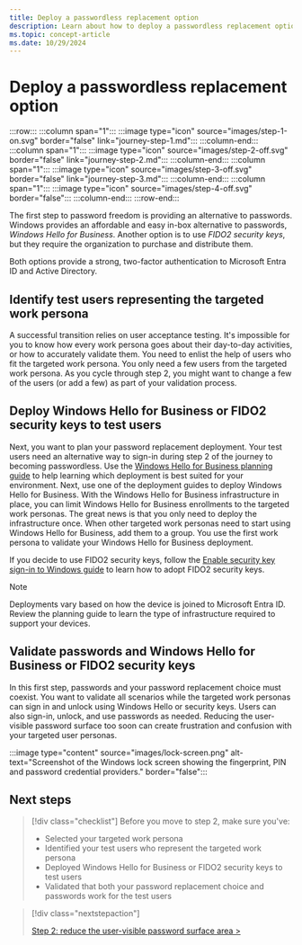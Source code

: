 ```yaml
---
title: Deploy a passwordless replacement option
description: Learn about how to deploy a passwordless replacement option, the first step of the Microsoft passwordless journey.
ms.topic: concept-article
ms.date: 10/29/2024
---
```


# Deploy a passwordless replacement option

:::row:::
   :::column span="1":::
   :::image type="icon" source="images/step-1-on.svg" border="false" link="journey-step-1.md":::
   :::column-end:::
   :::column span="1":::
   :::image type="icon" source="images/step-2-off.svg" border="false" link="journey-step-2.md":::
   :::column-end:::
   :::column span="1":::
   :::image type="icon" source="images/step-3-off.svg" border="false" link="journey-step-3.md":::
   :::column-end:::
   :::column span="1":::
   :::image type="icon" source="images/step-4-off.svg" border="false":::
   :::column-end:::
:::row-end:::

The first step to password freedom is providing an alternative to passwords.\
Windows provides an affordable and easy in-box alternative to passwords, *Windows Hello for Business*. Another option is to use *FIDO2 security keys*, but they require the organization to purchase and distribute them.

Both options provide a strong, two-factor authentication to Microsoft Entra ID and Active Directory.

## Identify test users representing the targeted work persona

A successful transition relies on user acceptance testing. It's impossible for you to know how every work persona goes about their day-to-day activities, or how to accurately validate them. You need to enlist the help of users who fit the targeted work persona. You only need a few users from the targeted work persona. As you cycle through step 2, you might want to change a few of the users (or add a few) as part of your validation process.

## Deploy Windows Hello for Business or FIDO2 security keys to test users

Next, you want to plan your password replacement deployment. Your test users need an alternative way to sign-in during step 2 of the journey to becoming passwordless. Use the [Windows Hello for Business planning guide](..\hello-for-business\deploy\index.md) to help learning which deployment is best suited for your environment. Next, use one of the deployment guides to deploy Windows Hello for Business. With the Windows Hello for Business infrastructure in place, you can limit Windows Hello for Business enrollments to the targeted work personas. The great news is that you only need to deploy the infrastructure once. When other targeted work personas need to start using Windows Hello for Business, add them to a group. You use the first work persona to validate your Windows Hello for Business deployment.

If you decide to use FIDO2 security keys, follow the [Enable security key sign-in to Windows guide](/entra/identity/authentication/howto-authentication-passwordless-security-key-windows) to learn how to adopt FIDO2 security keys.

> [!NOTE]
> Deployments vary based on how the device is joined to Microsoft Entra ID. Review the planning guide to learn the type of infrastructure required to support your devices.

## Validate passwords and Windows Hello for Business or FIDO2 security keys

In this first step, passwords and your password replacement choice must coexist. You want to validate all scenarios while the targeted work personas can sign in and unlock using Windows Hello or security keys. Users can also sign-in, unlock, and use passwords as needed. Reducing the user-visible password surface too soon can create frustration and confusion with your targeted user personas.

:::image type="content" source="images/lock-screen.png" alt-text="Screenshot of the Windows lock screen showing the fingerprint, PIN and password credential providers." border="false":::

## Next steps

> [!div class="checklist"]
> Before you move to step 2, make sure you've:
>
> - Selected your targeted work persona
> - Identified your test users who represent the targeted work persona
> - Deployed Windows Hello for Business or FIDO2 security keys to test users
> - Validated that both your password replacement choice and passwords work for the test users

> [!div class="nextstepaction"]
>
> [Step 2: reduce the user-visible password surface area >](journey-step-2.md)
